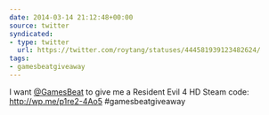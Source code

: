 ```yaml
---
date: 2014-03-14 21:12:48+00:00
source: twitter
syndicated:
- type: twitter
  url: https://twitter.com/roytang/statuses/444581939123482624/
tags:
- gamesbeatgiveaway
---
```


I want [@GamesBeat](https://twitter.com/GamesBeat/) to give me a Resident Evil 4 HD Steam code: http://wp.me/p1re2-4Ao5 #gamesbeatgiveaway